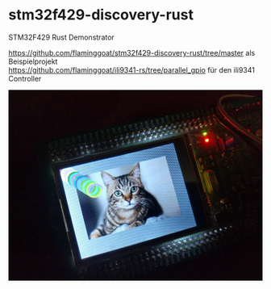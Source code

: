# stm32f429-discovery-rust

STM32F429 Rust Demonstrator

<https://github.com/flaminggoat/stm32f429-discovery-rust/tree/master> als Beispielprojekt  
<https://github.com/flaminggoat/ili9341-rs/tree/parallel_gpio> für den ili9341 Controller

![alt text](https://raw.githubusercontent.com/flaminggoat/stm32f429-discovery-rust/master/Doc/DisplayInAction.jpg "Displaying Image")
